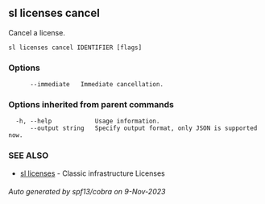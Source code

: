 ## sl licenses cancel

Cancel a license.

```
sl licenses cancel IDENTIFIER [flags]
```

### Options

```
      --immediate   Immediate cancellation.
```

### Options inherited from parent commands

```
  -h, --help            Usage information.
      --output string   Specify output format, only JSON is supported now.
```

### SEE ALSO

* [sl licenses](sl_licenses.md)	 - Classic infrastructure Licenses

###### Auto generated by spf13/cobra on 9-Nov-2023
